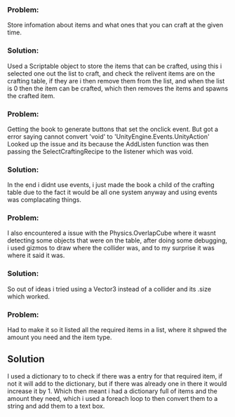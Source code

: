 ### Problem:
Store infomation about items and what ones that you can craft at the given time.

### Solution:
Used a Scriptable object to store the items that can be crafted, using this i selected one out the list to craft, and check the relivent items are on the crafting table, if they are i then remove them from the list, and when the list is 0 then the item can be crafted, which then removes the items and spawns the crafted item.


### Problem:
Getting the book to generate buttons that set the onclick event. But got a error saying cannot convert 'void' to 'UnityEngine.Events.UnityAction'
Looked up the issue and its because the AddListen function was then passing the SelectCraftingRecipe to the listener which was void.

### Solution:
In the end i didnt use events, i just made the book a child of the crafting table due to the fact it would be all one system anyway and using events was complacating things.


### Problem:
I also encountered a issue with the Physics.OverlapCube where it wasnt detecting some objects that were on the table, after doing some debugging, i used gizmos to draw where the collider was, and to my surprise it was where it said it was. 

### Solution:
So out of ideas i tried using a Vector3 instead of a collider and its .size which worked.

### Problem:
Had to make it so it listed all the required items in a list, where it shpwed the amount you need and the item type.

## Solution
I used a dictionary to to check if there was a entry for that required item, if not it will add to the dictionary, but if there was already one in there it would increase it by 1. Which then meant i had a dictionary full of items and the amount they need, which i used a foreach loop to then convert them to a string and add them to a text box.
